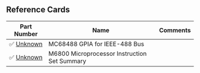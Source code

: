 
## Reference Cards


| Part Number   | Name      | Comments |
|---             |---           |--                    |
| :white_check_mark: [Unknown](/Documents/ReferenceCards/@MC68488.1.md) | MC68488 GPIA for IEEE-488 Bus|  |
| :white_check_mark: [Unknown](/Documents/ReferenceCards/@MC6800.1.md) | M6800 Microprocessor Instruction Set Summary|  |



